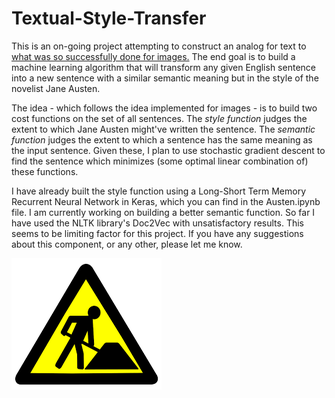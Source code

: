 # Textual-Style-Transfer
This is an on-going project attempting to construct an analog for text to [what was so successfully done for images.](http://www.cv-foundation.org/openaccess/content_cvpr_2016/papers/Gatys_Image_Style_Transfer_CVPR_2016_paper.pdf) The end goal is to build a machine learning algorithm that will transform any given English sentence into a new sentence with a similar semantic meaning but in the style of the novelist Jane Austen.

The idea - which follows the idea implemented for images - is to build two cost functions on the set of all sentences. The *style function* judges the extent to which Jane Austen might've written the sentence. The *semantic function* judges the extent to which a sentence has the same meaning as the input sentence. Given these, I plan to use stochastic gradient descent to find the sentence which minimizes (some optimal linear combination of) these functions.

I have already built the style function using a Long-Short Term Memory Recurrent Neural Network in Keras, which you can find in the Austen.ipynb file. I am currently working on building a better semantic function. So far I have used the NLTK library's Doc2Vec with unsatisfactory results. This seems to be limiting factor for this project. If you have any suggestions about this component, or any other, please let me know.

![Under Construction](https://github.com/michaelaaroncantrell/Textual-Style-Transfer/blob/master/images/construction.png)

